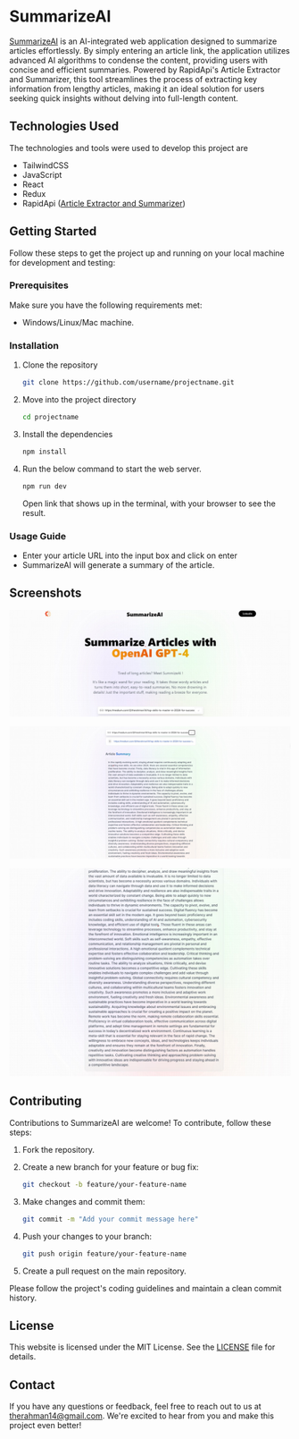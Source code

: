 # SummarizeAI

[SummarizeAI](https://summarize-ai-mocha.vercel.app/) is an AI-integrated web application designed to summarize articles effortlessly. By simply entering an article link, the application utilizes advanced AI algorithms to condense the content, providing users with concise and efficient summaries. Powered by RapidApi's Article Extractor and Summarizer, this tool streamlines the process of extracting key information from lengthy articles, making it an ideal solution for users seeking quick insights without delving into full-length content.

## Technologies Used

The technologies and tools were used to develop this project are

- TailwindCSS
- JavaScript
- React
- Redux
- RapidApi ([Article Extractor and Summarizer](https://rapidapi.com/restyler/api/article-extractor-and-summarizer))

## Getting Started

Follow these steps to get the project up and running on your local machine for development and testing:

### Prerequisites

Make sure you have the following requirements met:

- Windows/Linux/Mac machine.

### Installation

1. Clone the repository

   ```bash
   git clone https://github.com/username/projectname.git
   ```

2. Move into the project directory

   ```bash
   cd projectname
   ```

3. Install the dependencies

   ```bash
   npm install
   ```

4. Run the below command to start the web server.

   ```bash
   npm run dev
   ```

   Open link that shows up in the terminal, with your browser to see the result.

### Usage Guide

- Enter your article URL into the input box and click on enter
- SummarizeAI will generate a summary of the article.

## Screenshots

![page one](./public/pictures/pageOne.jpg)

![page two](./public/pictures/pageTwo.jpg)

![page three](./public/pictures/pageThree.jpg)

## Contributing

Contributions to SummarizeAI are welcome! To contribute, follow these steps:

1. Fork the repository.
2. Create a new branch for your feature or bug fix:

   ```bash
   git checkout -b feature/your-feature-name
   ```

3. Make changes and commit them:

   ```bash
   git commit -m "Add your commit message here"
   ```

4. Push your changes to your branch:

   ```bash
   git push origin feature/your-feature-name
   ```

5. Create a pull request on the main repository.

Please follow the project's coding guidelines and maintain a clean commit history.

## License

This website is licensed under the MIT License. See the [LICENSE](LICENSE) file for details.

## Contact

If you have any questions or feedback, feel free to reach out to us at <therahman14@gmail.com>. We're excited to hear from you and make this project even better!
